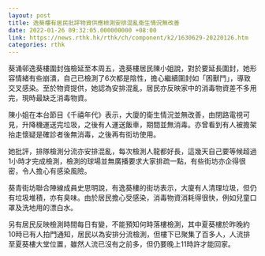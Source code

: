 ```yaml
---
layout: post
title: 逸葵樓有居民批評物資供應檢測安排混亂衞生情況無改善
date: 2022-01-26 09:32:05.000000000 +08:00
link: https://news.rthk.hk/rthk/ch/component/k2/1630629-20220126.htm
categories: rthk
---
```


葵涌邨逸葵樓圍封強檢延至本周五，逸葵樓居民陳小姐說，對於要延長圍封，她形容情緒有些崩潰，自己已檢測了6次都是陰性，擔心繼續圍封如「困獸鬥」，導致交叉感染。至於物資提供，她認為安排混亂，居民亦反映家中的消毒物資差不多用完，現時最缺乏消毒物資。

陳小姐在本台節目《千禧年代》表示，大廈的衛生情況並無改善，由閉路電視可見，升降機運送完垃圾，之後有人運送飯車，期間並無消毒。亦曾看到有人被擔架抬走懷疑是確診者後無消毒，之後再有街坊使用。

她批評，排隊檢測分流亦安排混亂，每次檢測人龍都好長，這幾天自己要等候超過1小時才完成檢測，檢測的球場並無廣播要求大家排疏一點，有些街坊亦企得很密，令人擔心有感染風險。

葵青街坊聯合陣線成員史思明說，有逸葵樓的街坊表示，大廈有人清理垃圾，但仍有垃圾堆積，亦有臭味。由於居民擔心受感染，消毒物資消耗得很快，例如兒童口罩及洗地用的漂白水。

另有居民反映檢測時間每日有變，不能預知何時落樓檢測，其中夏葵樓於昨晚約10時已有人拍門通知，居民以為安排分流檢測，但樓下已聚集了百多人，人流排至夏葵樓大堂位置，雖然人流已沒有之前多，但仍要晚上11時許才能回家。

